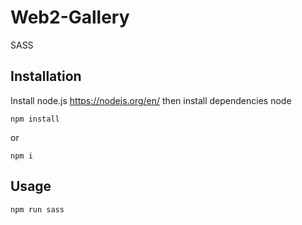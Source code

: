 # Web2-Gallery

SASS

## Installation

Install node.js https://nodejs.org/en/ then install dependencies node

```npm install```

or

```npm i```

## Usage
```npm run sass```
